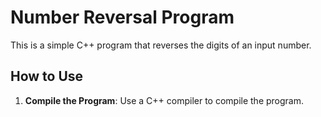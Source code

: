 # Number Reversal Program

This is a simple C++ program that reverses the digits of an input number.

## How to Use

1. **Compile the Program**:
   Use a C++ compiler to compile the program.
